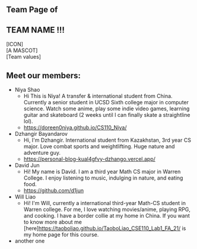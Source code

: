 ## Team Page of 
## TEAM NAME !!!
[ICON] <br>
[A MASCOT] <br>
[Team values] <br>
## Meet our members:
 - Niya Shao 
    - Hi This is Niya! A transfer & international student from China. Currently a senior student in UCSD Sixth college major in computer science. Watch some anime, play some indie video games, learning guitar and skateboard (2 weeks until I can finally skate a straightline lol).
    - https://doreen0niya.github.io/CS110_Niya/
 - Dzhangir Bayandarov
   - Hi, I'm Dzhangir. International student from Kazakhstan, 3rd year CS major. Love combat sports and weightlifting. Huge nature and adventure guy. 
   - https://personal-blog-kual4gfvy-dzhango.vercel.app/
 - David Jun
     - Hi! My name is David. I am a third year Math CS major in Warren College. I enjoy listening to music, indulging in nature, and eating food.
     - https://github.com/d1jun
 - Will Liao
    - Hi! I'm Will, currently a international third-year Math-CS student in Warren college. For me, I love watching movies/anime, playing RPG, and cooking. I have a border collie at my home in China. If you want to know more about me [here]https://taoboliao.github.io/TaoboLiao_CSE110_Lab1_FA_21/ is my home page for this course.
 - another one
